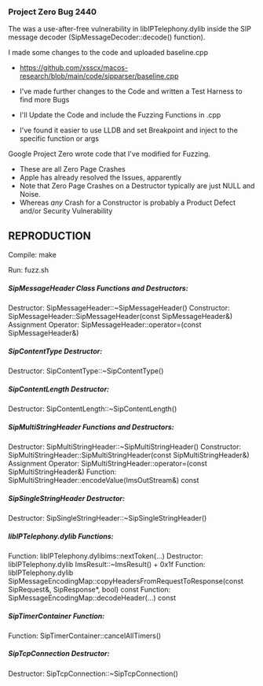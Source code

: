 ### Project Zero Bug 2440 
The was a use-after-free vulnerability in libIPTelephony.dylib inside the SIP message decoder (SipMessageDecoder::decode() function). 

I made some changes to the code and uploaded baseline.cpp 
- https://github.com/xsscx/macos-research/blob/main/code/sipparser/baseline.cpp

- I've made further changes to the Code and written a Test Harness to find more Bugs
- I'll Update the Code and include the Fuzzing Functions in .cpp
- I've found it easier to use LLDB and set Breakpoint and inject to the specific function or args

Google Project Zero wrote code that I've modified for Fuzzing.

- These are all Zero Page Crashes
- Apple has already resolved the Issues, apparently
- Note that Zero Page Crashes on a Destructor typically are just NULL and Noise.
- Whereas _any_ Crash for a Constructor is probably a Product Defect and/or Security Vulnerability

REPRODUCTION
---------
Compile:
make

Run:
fuzz.sh

##### SipMessageHeader Class Functions and Destructors:
Destructor: SipMessageHeader::~SipMessageHeader()
Constructor: SipMessageHeader::SipMessageHeader(const SipMessageHeader&)
Assignment Operator: SipMessageHeader::operator=(const SipMessageHeader&)
##### SipContentType Destructor:
Destructor: SipContentType::~SipContentType()
##### SipContentLength Destructor:
Destructor: SipContentLength::~SipContentLength()
##### SipMultiStringHeader Functions and Destructors:
Destructor: SipMultiStringHeader::~SipMultiStringHeader()
Constructor: SipMultiStringHeader::SipMultiStringHeader(const SipMultiStringHeader&)
Assignment Operator: SipMultiStringHeader::operator=(const SipMultiStringHeader&)
Function: SipMultiStringHeader::encodeValue(ImsOutStream&) const
##### SipSingleStringHeader Destructor:
Destructor: SipSingleStringHeader::~SipSingleStringHeader()
##### libIPTelephony.dylib Functions:
Function: libIPTelephony.dylibims::nextToken(...)
Destructor: libIPTelephony.dylib ImsResult::~ImsResult() + 0x1f
Function: libIPTelephony.dylib SipMessageEncodingMap::copyHeadersFromRequestToResponse(const SipRequest&, SipResponse*, bool) const
Function: SipMessageEncodingMap::decodeHeader(...) const
##### SipTimerContainer Function:
Function: SipTimerContainer::cancelAllTimers()
##### SipTcpConnection Destructor:
Destructor: SipTcpConnection::~SipTcpConnection()
